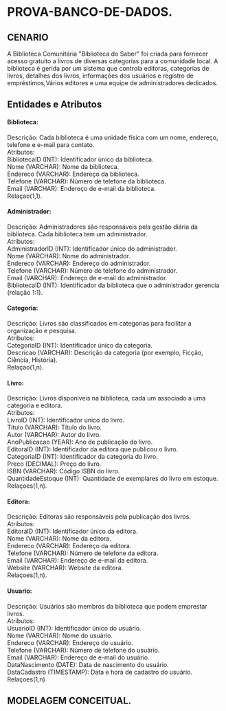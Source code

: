 # PROVA-BANCO-DE-DADOS.


## CENARIO

<p>A Biblioteca Comunitária "Biblioteca do Saber" foi criada para fornecer acesso gratuito a livros de diversas categorias para a comunidade local. A biblioteca é gerida por um sistema que controla editoras, categorias de livros, detalhes dos livros, informações dos usuários e registro de empréstimos,Vários editores e uma equipe de administradores dedicados.</p>

## Entidades e Atributos

<h4>Biblioteca:</h4>
<p>
Descrição: Cada biblioteca é uma unidade física com um nome, endereço, telefone e e-mail para contato. <br>
Atributos:<br>
BibliotecaID (INT): Identificador único da biblioteca.<br>
Nome (VARCHAR): Nome da biblioteca.<br>
Endereco (VARCHAR): Endereço da biblioteca.<br>
Telefone (VARCHAR): Número de telefone da biblioteca.<br>
Email (VARCHAR): Endereço de e-mail da biblioteca.<br> 
Relaçao(1,1).  
</p>

<h4>Administrador:</h4>
<p>
Descrição: Administradores são responsáveis pela gestão diária da biblioteca. Cada biblioteca tem um administrador. <br>
Atributos: <br>
AdministradorID (INT): Identificador único do administrador. <br>
Nome (VARCHAR): Nome do administrador.<br>
Endereco (VARCHAR): Endereço do administrador.<br>
Telefone (VARCHAR): Número de telefone do administrador.<br>
Email (VARCHAR): Endereço de e-mail do administrador.<br>
BibliotecaID (INT): Identificador da biblioteca que o administrador gerencia (relação 1:1).
</p>

<h4>Categoria:</h4>
<p>
Descrição: Livros são classificados em categorias para facilitar a organização e pesquisa.<br>
Atributos:<br>
CategoriaID (INT): Identificador único da categoria.<br>
Descricao (VARCHAR): Descrição da categoria (por exemplo, Ficção, Ciência, História).<br>
Relaçao(1,n).  
</p>

<h4>Livro:</h4>
<p>
Descrição: Livros disponíveis na biblioteca, cada um associado a uma categoria e editora.<br>
Atributos:<br>
LivroID (INT): Identificador único do livro.<br>
Titulo (VARCHAR): Título do livro.<br>
Autor (VARCHAR): Autor do livro.<br>
AnoPublicacao (YEAR): Ano de publicação do livro.<br>
EditoraID (INT): Identificador da editora que publicou o livro.<br>
CategoriaID (INT): Identificador da categoria do livro.<br>
Preco (DECIMAL): Preço do livro.<br>
ISBN (VARCHAR): Código ISBN do livro.<br>
QuantidadeEstoque (INT): Quantidade de exemplares do livro em estoque.<br>
Relaçoes(1,n).
</p>

<h4>Editora:</h4>
<p>
Descrição: Editoras são responsáveis pela publicação dos livros.<br>
Atributos:<br>
EditoraID (INT): Identificador único da editora.<br>
Nome (VARCHAR): Nome da editora.<br>
Endereco (VARCHAR): Endereço da editora.<br>
Telefone (VARCHAR): Número de telefone da editora.<br>
Email (VARCHAR): Endereço de e-mail da editora.<br>
Website (VARCHAR): Website da editora.<br>
Relaçoes(1,n).
</p>

<h4>Usuario:</h4>
<p>
Descrição: Usuários são membros da biblioteca que podem emprestar livros.<br>
Atributos:<br>
UsuarioID (INT): Identificador único do usuário.<br>
Nome (VARCHAR): Nome do usuário.<br>
Endereco (VARCHAR): Endereço do usuário.<br>
Telefone (VARCHAR): Número de telefone do usuário.<br>
Email (VARCHAR): Endereço de e-mail do usuário.<br>
DataNascimento (DATE): Data de nascimento do usuário.<br>
DataCadastro (TIMESTAMP): Data e hora de cadastro do usuário.<br>
Relaçoes(1,n)
</p>


## MODELAGEM CONCEITUAL.



  






  


```sql

```
